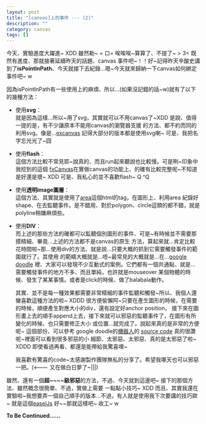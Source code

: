 ```yaml
---
layout: post
title: "[canvas]上的事件 --- (2)"
description: ""
category: canvas
tags: []
---
```




今天、實驗進度大躍進~ XDD 雖然勒~ = 口= 唉唉唉~算算了、不提了~ > 3< 既然有進度、那就接著延續昨天的話題、canvas
事件吧~！！好~記得昨天辛酸史講到了**isPointInPath**、今天就接下去紀錄…嗯~今天就來歸納一下canvas如何綁定事件吧~ w

<!-- more -->

因為isPointInPath有一些使用上的麻煩、所以…(如果沒記錯的話~w)就有了以下的幾種方法：

- 使用**svg**：<br>
  就是因為這樣…所以~用了svg，其實就可以不用canvas了~XDD 是說、值得一提的是，有不少讓原本不能用canvas的瀏覽器支援
  的方法、都不約而同的利用svg。像是…[excanvas](http://excanvas.sourceforge.net/) 記得大部分的版本都是使用svg喇~
  可是、我把名字忘光光了~囧

- 使用**flash**：<br>
  這個方法比較不常見耶~說真的、而且run起來聽說也比較慢。可是咧~印象中我挖到的這個
  [fxCanvas](http://burzak.com/proj/fxcanvas/)在實做canvas的功能上、的確有比較完整呢~不知道是好還是壞~ XDD
  可是、我私心的並不喜歡flash~ Q ^Q
  
- 使用**透明image圖層**：<br>
  這個方法、其實就是使用了[area](http://www.w3schools.com/tags/tag_area.asp)這個html的tag，在圖形上、利用area
  紀錄好shape、在去監聽事件。是不錯用、對於polygon、circle這類的都不錯，就是polyline稍嫌麻煩些。

- 使用**DIV**：<br>
  而上述的那些方法的確都可以監聽個別圖形的事件、可是~有時候並不需要那摸精細、畢竟…上述的方法都不是canvas的原生
  方法，算起來就…肯定比較花時間啦~那…使用div的方法、就是說…只要大概的抓到它需要觸發事件的範圍就行了。其使用
  的範疇大概就是…唔~最常見的大概就是…在…[google doodle](http://www.google.com/doodles/finder/2012/All%20doodles)
  裡、大家可以發現不少互動式的案例。它們都有一個共通點、就是…需要觸發事件的地方不多、而且單純，也許就是mouseover
  某個物體的時候、發生了某某事情。或者是click的時候、做了balabala動作。
  
  其實、並不是每一種效果都需要非常精細的事件監聽和觸發~所以、我個人還蠻喜歡這種方法的啦~ XDDD
  很方便偷懶阿~只要在產生圖形的時候，在需要的時候，順便產生對應大小的div，還有設定好anchor position，
  接下來在圖形畫上去的順手append上去，接下來就可以邪惡的監聽事件了，在圖形有所變化的時候、也只需要修正大小
  或位置…就完成了。說起來真的是非常的方便呢~ 這個部份、可以參考
  google doodle的[機器人](http://www.google.com/logos/lem/)的
  [source code](https://code.google.com/p/stanislaw-lem-google-doodle/) 真的很讚呢~裡面可以看到很多邪惡的小
  細節、太邪惡、太邪惡、真的是太邪惡了啦~ XDDD 即使看過再看、都還是能帶給我驚喜哩~ 
  
  我喜歡有驚喜的code~太感謝製作團隊無私的分享了。希望我哪天也可以邪惡一把。(<--- 又在做白日夢了~|||)
  

  
雖然、還有一個**超~~~~級邪惡**的方法，不過、今天就到這邊吧~ 接下的那個方法、雖然概念很簡單、不過，實做上需要
一點點小技巧~ XDD 而且、其實我還在實驗啦~我想要弄一個自己順手的版本…不過，有人就是使用我下次要講的技巧歐~
就是這個[easelJs](http://www.createjs.com/#!/EaselJS) 好~~那就這樣吧~ 收工~ w
  
  

**To Be Continued......**
